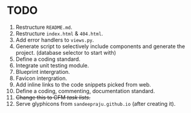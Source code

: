 TODO
====

1. Restructure `README.md`.
2. Restructure `index.html` & `404.html`.
3. Add error handlers to `views.py`.
4. Generate script to selectively include components and generate the project. (database selector to start with)
5. Define a coding standard.
6. Integrate unit testing module.
7. Blueprint intergration.
8. Favicon intergration.
9. Add inline links to the code snippets picked from web.
10. Define a coding, commenting, documentation standard.
11. ~~Change this to GFM _task lists_.~~
12. Serve glyphicons from `sandeepraju.github.io` (after creating it).
